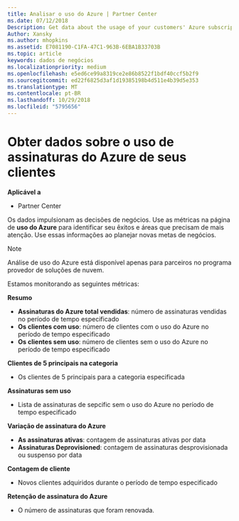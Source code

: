 ```yaml
---
title: Analisar o uso do Azure | Partner Center
ms.date: 07/12/2018
Description: Get data about the usage of your customers' Azure subscriptions.
Author: Xansky
ms.author: mhopkins
ms.assetid: E7081190-C1FA-47C1-963B-6EBA1B33703B
ms.topic: article
keywords: dados de negócios
ms.localizationpriority: medium
ms.openlocfilehash: e5ed6ce99a8319ce2e86b8522f1bdf40ccf5b2f9
ms.sourcegitcommit: ed22f6825d3af1d19385198b4d511e4b39d5e353
ms.translationtype: MT
ms.contentlocale: pt-BR
ms.lasthandoff: 10/29/2018
ms.locfileid: "5795656"
---
```

# <a name="get-data-about-the-usage-of-your-customers-azure-subscriptions"></a>Obter dados sobre o uso de assinaturas do Azure de seus clientes 

**Aplicável a**
- Partner Center

Os dados impulsionam as decisões de negócios. Use as métricas na página de **uso do Azure** para identificar seu êxitos e áreas que precisam de mais atenção. Use essas informações ao planejar novas metas de negócios.

> [!NOTE]
> Análise de uso do Azure está disponível apenas para parceiros no programa provedor de soluções de nuvem.

Estamos monitorando as seguintes métricas:

**Resumo**  
 - **Assinaturas do Azure total vendidas**: número de assinaturas vendidas no período de tempo especificado  
 - **Os clientes com uso**: número de clientes com o uso do Azure no período de tempo especificado  
 - **Os clientes sem uso**: número de clientes sem o uso do Azure no período de tempo especificado  

**Clientes de 5 principais na categoria**  
 -  Os clientes de 5 principais para a categoria especificada  

**Assinaturas sem uso**  
 -  Lista de assinaturas de sepcific sem o uso do Azure no período de tempo especificado  

**Variação de assinatura do Azure**  
 - **As assinaturas ativas**: contagem de assinaturas ativas por data  
 - **Assinaturas Deprovisioned**: contagem de assinaturas desprovisionada ou suspenso por data  

**Contagem de cliente**
 - Novos clientes adquiridos durante o período de tempo especificado  

**Retenção de assinatura do Azure**  
 - O número de assinaturas que foram renovada.   
  